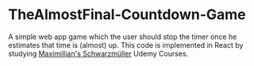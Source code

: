 # TheAlmostFinal-Countdown-Game

A simple web app game which the user should stop the timer once he estimates that time is (almost) up. This code is implemented in React by studying [Maximillian's Schwarzmüller](https://www.udemy.com/user/maximilian-schwarzmuller/) Udemy Courses.
